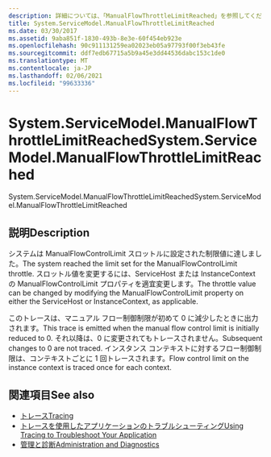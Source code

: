 ```yaml
---
description: 詳細については、「ManualFlowThrottleLimitReached」を参照してください。
title: System.ServiceModel.ManualFlowThrottleLimitReached
ms.date: 03/30/2017
ms.assetid: 9aba851f-1830-493b-8e3e-60f454eb923e
ms.openlocfilehash: 90c911131259ea02023eb05a97793f00f3eb43fe
ms.sourcegitcommit: ddf7edb67715a5b9a45e3dd44536dabc153c1de0
ms.translationtype: MT
ms.contentlocale: ja-JP
ms.lasthandoff: 02/06/2021
ms.locfileid: "99633336"
---
```

# <a name="systemservicemodelmanualflowthrottlelimitreached"></a><span data-ttu-id="e6e89-103">System.ServiceModel.ManualFlowThrottleLimitReached</span><span class="sxs-lookup"><span data-stu-id="e6e89-103">System.ServiceModel.ManualFlowThrottleLimitReached</span></span>

<span data-ttu-id="e6e89-104">System.ServiceModel.ManualFlowThrottleLimitReached</span><span class="sxs-lookup"><span data-stu-id="e6e89-104">System.ServiceModel.ManualFlowThrottleLimitReached</span></span>  
  
## <a name="description"></a><span data-ttu-id="e6e89-105">説明</span><span class="sxs-lookup"><span data-stu-id="e6e89-105">Description</span></span>  

 <span data-ttu-id="e6e89-106">システムは ManualFlowControlLimit スロットルに設定された制限値に達しました。</span><span class="sxs-lookup"><span data-stu-id="e6e89-106">The system reached the limit set for the ManualFlowControlLimit throttle.</span></span> <span data-ttu-id="e6e89-107">スロットル値を変更するには、ServiceHost または InstanceContext の ManualFlowControlLimit プロパティを適宜変更します。</span><span class="sxs-lookup"><span data-stu-id="e6e89-107">The throttle value can be changed by modifying the ManualFlowControlLimit property on either the ServiceHost or InstanceContext, as applicable.</span></span>  
  
 <span data-ttu-id="e6e89-108">このトレースは、マニュアル フロー制御制限が初めて 0 に減少したときに出力されます。</span><span class="sxs-lookup"><span data-stu-id="e6e89-108">This trace is emitted when the manual flow control limit is initially reduced to 0.</span></span> <span data-ttu-id="e6e89-109">それ以降は、0 に変更されてもトレースされません。</span><span class="sxs-lookup"><span data-stu-id="e6e89-109">Subsequent changes to 0 are not traced.</span></span> <span data-ttu-id="e6e89-110">インスタンス コンテキストに対するフロー制御制限は、コンテキストごとに 1 回トレースされます。</span><span class="sxs-lookup"><span data-stu-id="e6e89-110">Flow control limit on the instance context is traced once for each context.</span></span>  
  
## <a name="see-also"></a><span data-ttu-id="e6e89-111">関連項目</span><span class="sxs-lookup"><span data-stu-id="e6e89-111">See also</span></span>

- [<span data-ttu-id="e6e89-112">トレース</span><span class="sxs-lookup"><span data-stu-id="e6e89-112">Tracing</span></span>](index.md)
- [<span data-ttu-id="e6e89-113">トレースを使用したアプリケーションのトラブルシューティング</span><span class="sxs-lookup"><span data-stu-id="e6e89-113">Using Tracing to Troubleshoot Your Application</span></span>](using-tracing-to-troubleshoot-your-application.md)
- [<span data-ttu-id="e6e89-114">管理と診断</span><span class="sxs-lookup"><span data-stu-id="e6e89-114">Administration and Diagnostics</span></span>](../index.md)
